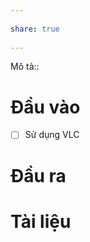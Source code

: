 ---  
share: true  
---  
Mô tả::  
# Đầu vào  
- [ ] Sử dụng VLC  
# Đầu ra  
# Tài liệu  
